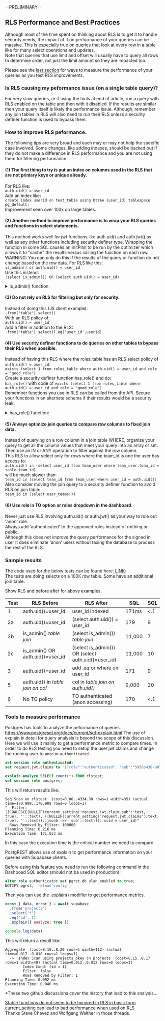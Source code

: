 --PRELIMINARY--  
## RLS Performance and Best Practices

Although most of the time spent on thinking about RLS is to get it to handle security needs, the impact of it on performance
of your queries can be massive.
This is especially true on queries that look at every row in a table like for many select operations and updates.  
Note that queries that use limit and offset will usually have to query all rows to determine order, not just the limit amount so they are impacted too.

Please see the [last section](#tools-to-measure-performance) for ways to measure the performance of your queries as you test RLS improvements.

### Is RLS causing my peformance issue (on a single table query)?

For very slow queries, or if using the tools at end of article, run a query with RLS enabled on the table and then with it disabled.  If the results are similar then your query itself is likely the performance issue.  Although, remember any join tables in RLS will also need to run their RLS unless a security definer function is used to bypass them.

### How to improve RLS peformance.

The following tips are very broad and each may or may not help the specific case involved.  Some changes, like adding indexes, should be backed out if they do not make a difference in RLS performance and you are not using them for filtering performance.

#### (1) The first thing to try is put an index on columns used in the RLS that are not primary keys or unique already.  
For RLS like:  
`auth.uid() = user_id`  
Add an index like:  
`create index userid on test_table using btree (user_id) tablespace pg_default;`  
Improvement seen over 100x on large tables.

#### (2) Another method to improve performance is to wrap your RLS queries and functions in select statements. 
This method works well for jwt functions like auth.uid() and auth.jwt() as well as any other functions including security definer type.
Wrapping the function in some SQL causes an initPlan to be run by the optimizer which allows it to "cache" the results versus calling the function
on each row.  
WARNING:  You can only do this if the results of the query or function do not change based on the row data.
For RLS like this:  
`is_admin() or auth.uid() = user_id`  
Use this instead:  
`(select is_admin()) OR (select auth.uid() = user_id)`  

<details>
  <summary>is_admin() function:</summary>

  ```sql
CREATE OR REPLACE FUNCTION is_admin()
    RETURNS boolean as
$$
begin
    return exists(select from rlstest_roles where auth.uid() = user_id and role = 'admin');
end;
$$ language plpgsql security definer;
  ```
</details> 

#### (3) Do not rely on RLS for filtering but only for security.  
Instead of doing this (JS client example):    
`.from('table').select()`     
With an RLS policy of:  
`auth.uid() = user_id`    
Add a filter in addition to the RLS:  
`.from('table').select().eq('user_id',userId)`

#### (4) Use security definer functions to do queries on other tables to bypass their RLS when possible.    
Instead of having this RLS where the roles_table has an RLS select policy of `auth.uid() = user_id`:  
`exists (select 1 from roles_table where auth.uid() = user_id and role = "good_role")`  
Create a security definer function has_role() and do:  
`has_role()` with code of `exists (select 1 from roles_table where auth.uid() = user_id and role = "good_role")`  
Remember functions you use in RLS can be called from the API.
Secure your functions in an alternate schema if their results would be a security leak.

<details>
  <summary>has_role() function:</summary>
  
```sql
CREATE OR REPLACE FUNCTION has_role()
    RETURNS boolean as
$$
begin
    return exists (select 1 from roles_table where auth.uid() = user_id and role = "good_role")
end;
$$ language plpgsql security definer;
```
</details> 

#### (5) Always optimize join queries to compare row columns to fixed join data.
Instead of querying on a row column in a join table WHERE, organize your query to get all
the column values that meet your query into an array or set.
Then use an IN or ANY operation to filter against the row column.   
This RLS to allow select only for rows where the team_id is one the user has access to:   
`auth.uid() in (select user_id from team_user where team_user.team_id = table.team_id)`  
will be much slower than:  
`team_id in (select team_id from team_user where user_id = auth.uid())`    
Also consider moving the join query to a security definer function to avoid RLS on join table:   
`team_id in (select user_teams())`  

#### (6) Use role in TO option or roles dropdown in the dashboard.  
Never just use RLS involving auth.uid() or auth.jwt() as your way to rule out 'anon' role.    
Always add 'authenticated' to the approved roles instead of nothing or public.  
Although this does not improve the query performance for the signed in user it does
eliminate 'anon' users without taxing the database to process the rest of the RLS.

### Sample results

The code used for the below tests can be found here: [LINK](/tests):  
The tests are doing selects on a 100K row table.  Some have an additional join table.

Show RLS and before after for above examples.

| Test | RLS Before  |  RLS After   | SQL|  SQL   
|-----|------------------------|---------------------------|------|------|   
| 1 | auth.uid()=user_id |user_id indexed | 171ms| <.1|  
| 2a| auth.uid()=user_id |(select auth.uid()) = user_id|179|9|  
|2b|is_admin() *table join* | (select is_admin()) *table join*| 11,000 | 7 |
|2c|is_admin() OR auth.uid()=user_id|(select is_admin()) OR (select auth.uid()=user_id)|11,000|10|
|3| auth.uid()=user_id| add .eq or where on user_id | 171 | 9 |  
|5| auth.uid() in *table join on col* | col in *table join on auth.uid()*| 9,000 | 20 |
|6| No TO policy | TO authenticated (anon accessing) | 170 | <.1 |

### Tools to measure performance

Postgres has tools to analyze the peformance of queries.  https://www.postgresql.org/docs/current/sql-explain.html
The use of explain in detail for query analysis is beyond the scope of this discussion.
Here we will use it mainly to get a performance metric to compare times.
In order to do RLS testing you need to setup the user jwt claims and change the running user to `anon` or `authenticated`.
```sql
set session role authenticated;
set request.jwt.claims to '{"role":"authenticated", "sub":"5950b438-b07c-4012-8190-6ce79e4bd8e5"}';

explain analyze SELECT count(*) FROM rlstest;
set session role postgres;
```
This will return results like:
```
Seq Scan on rlstest  (cost=0.00..4334.00 rows=1 width=35) (actual time=170.999..170.999 rows=0 loops=1)
"  Filter: ((COALESCE(NULLIF(current_setting('request.jwt.claim.sub'::text, true), ''::text), ((NULLIF(current_setting('request.jwt.claims'::text, true), ''::text))::jsonb ->> 'sub'::text)))::uuid = user_id)"
  Rows Removed by Filter: 100000
Planning Time: 0.216 ms
Execution Time: 171.033 ms
```
In this case the execution time is the critical number we need to compare.  


PostgREST allows use of explain to get performance information on your queries with Supabase clients.

Before using this feature you need to run the following command in the Dashboad SQL editor (should not be used in production):
```sql
alter role authenticator set pgrst.db_plan_enabled to true;
NOTIFY pgrst, 'reload config';
```
Then you can use the .explain() modifier to get performance metrics.
```js
const { data, error } = await supabase
  .from('projects')
  .select('*')
  .eq('id', 1)
  .explain({ analyze: true })

console.log(data)
```
This will return a result like:
```
Aggregate  (cost=8.18..8.20 rows=1 width=112) (actual time=0.017..0.018 rows=1 loops=1)
  ->  Index Scan using projects_pkey on projects  (cost=0.15..8.17 rows=1 width=40) (actual time=0.012..0.012 rows=0 loops=1)
        Index Cond: (id = 1)
        Filter: false
        Rows Removed by Filter: 1
Planning Time: 0.092 ms
Execution Time: 0.046 ms
```

*These two github discussions cover the history that lead to this analysis...  

[Stable functions do not seem to be honored in RLS in basic form](https://github.com/orgs/supabase/discussions/9311)  
[current_setting can lead to bad performance when used on RLS](https://github.com/PostgREST/postgrest-docs/issues/609#)  
Thanks Steve Chavez and Wolfgang Walther in those threads.



